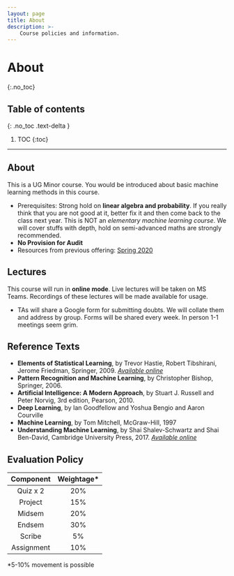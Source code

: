 ```yaml
---
layout: page
title: About
description: >-
    Course policies and information.
---
```


# About
{:.no_toc}

## Table of contents
{: .no_toc .text-delta }

1. TOC
{:toc}

---

## About

This is a UG Minor course. You would be introduced about basic machine learning methods in this course.
- Prerequisites: Strong hold on **linear algebra and probability**. If you really think that you are not good at it, better fix it and then come back to the class next year. This is NOT an _elementary machine learning course_. We will cover stuffs with depth, hold on semi-advanced maths are strongly recommended.
- **No Provision for Audit**
- Resources from previous offering: [Spring 2020](https://rebrand.ly/cs419-2021)

## Lectures

This course will run in **online mode**. Live lectures will be taken on MS Teams. Recordings of these lectures will be made available for usage.
- TAs will share a Google form for submitting doubts. We will collate them and address by group. Forms will be shared every week. In person 1-1 meetings seem grim.

## Reference Texts

- **Elements of Statistical Learning**, by Trevor Hastie, Robert Tibshirani, Jerome Friedman, Springer, 2009. [_Available online_](https://web.stanford.edu/~hastie/ElemStatLearn/)
- **Pattern Recognition and Machine Learning**, by Christopher Bishop, Springer, 2006.
- **Artificial Intelligence: A Modern Approach**, by Stuart J. Russell and Peter Norvig, 3rd edition, Pearson, 2010.
- **Deep Learning**, by Ian Goodfellow and Yoshua Bengio and Aaron Courville
- **Machine Learning**, by Tom Mitchell, McGraw-Hill, 1997
- **Understanding Machine Learning**, by Shai Shalev-Schwartz and Shai Ben-David, Cambridge University Press, 2017. [_Available online_](https://www.cs.huji.ac.il/~shais/UnderstandingMachineLearning/)

## Evaluation Policy

|  Component  |  Weightage\*  |
|:-----------:|:-------------:|
|  Quiz x 2   |      20%      |
|   Project   |      15%      |
|   Midsem    |      20%      |
|   Endsem    |      30%      |
|   Scribe    |      5%       |
| Assignment  |      10%      |

*5-10% movement is possible

